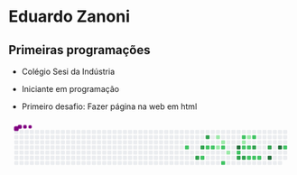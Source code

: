  <h1> Eduardo Zanoni </h1>
<h2> Primeiras programações </h2>

- Colégio Sesi da Indústria

- Iniciante em programação

- Primeiro desafio: Fazer página na web em html













<svg viewBox="-16 -32 880 192" width="880" height="192" xmlns="http://www.w3.org/2000/svg"><desc>Generated with https://github.com/Platane/snk</desc><style>@keyframes c0{44.38%{fill:var(--c2)}44.4%,to{fill:var(--ce)}}@keyframes c1{63.22%{fill:var(--c3)}63.24%,to{fill:var(--ce)}}@keyframes c2{64.56%{fill:var(--c3)}64.58%,to{fill:var(--ce)}}@keyframes c3{37.66%{fill:var(--c2)}37.68%,to{fill:var(--ce)}}@keyframes c4{65.91%{fill:var(--c3)}65.93%,to{fill:var(--ce)}}@keyframes c5{36.31%{fill:var(--c2)}36.33%,to{fill:var(--ce)}}@keyframes c6{35.86%{fill:var(--c2)}35.88%,to{fill:var(--ce)}}@keyframes c7{18.38%{fill:var(--c1)}18.4%,to{fill:var(--ce)}}@keyframes c8{20.17%{fill:var(--c1)}20.19%,to{fill:var(--ce)}}@keyframes c9{19.27%{fill:var(--c1)}19.29%,to{fill:var(--ce)}}@keyframes ca{34.97%{fill:var(--c2)}34.99%,to{fill:var(--ce)}}@keyframes cb{39.9%{fill:var(--c2)}39.92%,to{fill:var(--ce)}}@keyframes cc{21.51%{fill:var(--c1)}21.53%,to{fill:var(--ce)}}@keyframes cd{69.5%{fill:var(--c4)}69.52%,to{fill:var(--ce)}}@keyframes ce{33.17%{fill:var(--c2)}33.19%,to{fill:var(--ce)}}@keyframes cf{59.63%{fill:var(--c3)}59.65%,to{fill:var(--ce)}}@keyframes cg{27.79%{fill:var(--c2)}27.81%,to{fill:var(--ce)}}@keyframes ch{23.76%{fill:var(--c1)}23.78%,to{fill:var(--ce)}}@keyframes ci{26.9%{fill:var(--c2)}26.92%,to{fill:var(--ce)}}@keyframes cj{59.18%{fill:var(--c3)}59.2%,to{fill:var(--ce)}}@keyframes ck{24.65%{fill:var(--c1)}24.67%,to{fill:var(--ce)}}@keyframes cl{26.45%{fill:var(--c2)}26.47%,to{fill:var(--ce)}}@keyframes cm{30.03%{fill:var(--c2)}30.05%,to{fill:var(--ce)}}@keyframes cn{25.1%{fill:var(--c2)}25.12%,to{fill:var(--ce)}}@keyframes co{57.39%{fill:var(--c3)}57.41%,to{fill:var(--ce)}}@keyframes cp{30.48%{fill:var(--c2)}30.5%,to{fill:var(--ce)}}@keyframes cq{30.93%{fill:var(--c2)}30.95%,to{fill:var(--ce)}}@keyframes cr{56.04%{fill:var(--c3)}56.06%,to{fill:var(--ce)}}@keyframes cs{74.88%{fill:var(--c4)}74.9%,to{fill:var(--ce)}}@keyframes ct{73.08%{fill:var(--c4)}73.1%,to{fill:var(--ce)}}@keyframes cu{53.8%{fill:var(--c2)}53.82%,to{fill:var(--ce)}}@keyframes u0{18.38%{transform:scale(0,1)}18.4%,19.27%{transform:scale(.17,1)}19.29%,20.17%{transform:scale(.33,1)}20.19%,21.51%{transform:scale(.5,1)}21.53%,23.76%{transform:scale(.67,1)}23.78%,24.65%{transform:scale(.83,1)}24.67%,to{transform:scale(1,1)}}@keyframes u1{25.1%{transform:scale(0,1)}25.12%,26.45%{transform:scale(.07,1)}26.47%,26.9%{transform:scale(.13,1)}26.92%,27.79%{transform:scale(.2,1)}27.81%,30.03%{transform:scale(.27,1)}30.05%,30.48%{transform:scale(.33,1)}30.5%,30.93%{transform:scale(.4,1)}30.95%,33.17%{transform:scale(.47,1)}33.19%,34.97%{transform:scale(.53,1)}34.99%,35.86%{transform:scale(.6,1)}35.88%,36.31%{transform:scale(.67,1)}36.33%,37.66%{transform:scale(.73,1)}37.68%,39.9%{transform:scale(.8,1)}39.92%,44.38%{transform:scale(.87,1)}44.4%,53.8%{transform:scale(.93,1)}53.82%,to{transform:scale(1,1)}}@keyframes u2{56.04%{transform:scale(0,1)}56.06%,57.39%{transform:scale(.14,1)}57.41%,59.18%{transform:scale(.29,1)}59.2%,59.63%{transform:scale(.43,1)}59.65%,63.22%{transform:scale(.57,1)}63.24%,64.56%{transform:scale(.71,1)}64.58%,65.91%{transform:scale(.86,1)}65.93%,to{transform:scale(1,1)}}@keyframes u3{69.5%{transform:scale(0,1)}69.52%,73.08%{transform:scale(.33,1)}73.1%,74.88%{transform:scale(.67,1)}74.9%,to{transform:scale(1,1)}}@keyframes s0{0%,99.55%{transform:translate(0,-16px)}.45%{transform:translate(0,0)}17.94%{transform:translate(624px,0)}18.39%{transform:translate(624px,16px)}18.83%{transform:translate(640px,16px)}19.28%{transform:translate(640px,32px)}19.73%{transform:translate(624px,32px)}20.63%,41.26%{transform:translate(624px,64px)}21.97%,33.63%{transform:translate(672px,64px)}22.87%{transform:translate(672px,32px)}24.22%,26.01%{transform:translate(720px,32px)}24.66%,28.25%{transform:translate(720px,16px)}25.11%{transform:translate(736px,16px)}25.56%{transform:translate(736px,32px)}26.46%{transform:translate(720px,48px)}26.91%,58.3%{transform:translate(704px,48px)}27.8%{transform:translate(704px,16px)}30.04%{transform:translate(720px,80px)}30.94%{transform:translate(752px,80px)}31.39%{transform:translate(752px,64px)}34.08%{transform:translate(672px,48px)}36.32%,65.02%{transform:translate(592px,48px)}36.77%{transform:translate(592px,64px)}37.22%,64.13%{transform:translate(576px,64px)}37.67%{transform:translate(576px,80px)}39.46%{transform:translate(640px,80px)}39.91%{transform:translate(640px,96px)}40.36%{transform:translate(624px,96px)}43.05%,63.68%{transform:translate(560px,64px)}43.5%{transform:translate(560px,48px)}44.39%{transform:translate(528px,48px)}44.84%{transform:translate(528px,32px)}53.36%{transform:translate(832px,32px)}54.26%{transform:translate(832px,64px)}55.16%{transform:translate(800px,64px)}55.61%{transform:translate(800px,48px)}59.19%{transform:translate(704px,80px)}63.23%{transform:translate(560px,80px)}64.57%{transform:translate(576px,48px)}65.92%{transform:translate(592px,16px)}68.61%{transform:translate(688px,16px)}69.51%{transform:translate(688px,48px)}73.09%{transform:translate(816px,48px)}73.54%{transform:translate(816px,64px)}74.44%{transform:translate(784px,64px)}74.89%{transform:translate(784px,80px)}91.48%{transform:translate(192px,80px)}92.38%{transform:translate(192px,48px)}92.83%{transform:translate(176px,48px)}93.72%{transform:translate(176px,16px)}95.07%{transform:translate(128px,16px)}95.52%{transform:translate(128px,0)}96.41%{transform:translate(96px,0)}96.86%{transform:translate(96px,-16px)}}@keyframes s1{0%,99.55%{transform:translate(16px,-16px)}.45%{transform:translate(0,-16px)}.9%{transform:translate(0,0)}18.39%{transform:translate(624px,0)}18.83%{transform:translate(624px,16px)}19.28%{transform:translate(640px,16px)}19.73%{transform:translate(640px,32px)}20.18%{transform:translate(624px,32px)}21.08%,41.7%{transform:translate(624px,64px)}22.42%,34.08%{transform:translate(672px,64px)}23.32%{transform:translate(672px,32px)}24.66%,26.46%{transform:translate(720px,32px)}25.11%,28.7%{transform:translate(720px,16px)}25.56%{transform:translate(736px,16px)}26.01%{transform:translate(736px,32px)}26.91%{transform:translate(720px,48px)}27.35%,58.74%{transform:translate(704px,48px)}28.25%{transform:translate(704px,16px)}30.49%{transform:translate(720px,80px)}31.39%{transform:translate(752px,80px)}31.84%{transform:translate(752px,64px)}34.53%{transform:translate(672px,48px)}36.77%,65.47%{transform:translate(592px,48px)}37.22%{transform:translate(592px,64px)}37.67%,64.57%{transform:translate(576px,64px)}38.12%{transform:translate(576px,80px)}39.91%{transform:translate(640px,80px)}40.36%{transform:translate(640px,96px)}40.81%{transform:translate(624px,96px)}43.5%,64.13%{transform:translate(560px,64px)}43.95%{transform:translate(560px,48px)}44.84%{transform:translate(528px,48px)}45.29%{transform:translate(528px,32px)}53.81%{transform:translate(832px,32px)}54.71%{transform:translate(832px,64px)}55.61%{transform:translate(800px,64px)}56.05%{transform:translate(800px,48px)}59.64%{transform:translate(704px,80px)}63.68%{transform:translate(560px,80px)}65.02%{transform:translate(576px,48px)}66.37%{transform:translate(592px,16px)}69.06%{transform:translate(688px,16px)}69.96%{transform:translate(688px,48px)}73.54%{transform:translate(816px,48px)}73.99%{transform:translate(816px,64px)}74.89%{transform:translate(784px,64px)}75.34%{transform:translate(784px,80px)}91.93%{transform:translate(192px,80px)}92.83%{transform:translate(192px,48px)}93.27%{transform:translate(176px,48px)}94.17%{transform:translate(176px,16px)}95.52%{transform:translate(128px,16px)}95.96%{transform:translate(128px,0)}96.86%{transform:translate(96px,0)}97.31%{transform:translate(96px,-16px)}}@keyframes s2{0%,99.55%{transform:translate(32px,-16px)}.9%{transform:translate(0,-16px)}1.35%{transform:translate(0,0)}18.83%{transform:translate(624px,0)}19.28%{transform:translate(624px,16px)}19.73%{transform:translate(640px,16px)}20.18%{transform:translate(640px,32px)}20.63%{transform:translate(624px,32px)}21.52%,42.15%{transform:translate(624px,64px)}22.87%,34.53%{transform:translate(672px,64px)}23.77%{transform:translate(672px,32px)}25.11%,26.91%{transform:translate(720px,32px)}25.56%,29.15%{transform:translate(720px,16px)}26.01%{transform:translate(736px,16px)}26.46%{transform:translate(736px,32px)}27.35%{transform:translate(720px,48px)}27.8%,59.19%{transform:translate(704px,48px)}28.7%{transform:translate(704px,16px)}30.94%{transform:translate(720px,80px)}31.84%{transform:translate(752px,80px)}32.29%{transform:translate(752px,64px)}34.98%{transform:translate(672px,48px)}37.22%,65.92%{transform:translate(592px,48px)}37.67%{transform:translate(592px,64px)}38.12%,65.02%{transform:translate(576px,64px)}38.57%{transform:translate(576px,80px)}40.36%{transform:translate(640px,80px)}40.81%{transform:translate(640px,96px)}41.26%{transform:translate(624px,96px)}43.95%,64.57%{transform:translate(560px,64px)}44.39%{transform:translate(560px,48px)}45.29%{transform:translate(528px,48px)}45.74%{transform:translate(528px,32px)}54.26%{transform:translate(832px,32px)}55.16%{transform:translate(832px,64px)}56.05%{transform:translate(800px,64px)}56.5%{transform:translate(800px,48px)}60.09%{transform:translate(704px,80px)}64.13%{transform:translate(560px,80px)}65.47%{transform:translate(576px,48px)}66.82%{transform:translate(592px,16px)}69.51%{transform:translate(688px,16px)}70.4%{transform:translate(688px,48px)}73.99%{transform:translate(816px,48px)}74.44%{transform:translate(816px,64px)}75.34%{transform:translate(784px,64px)}75.78%{transform:translate(784px,80px)}92.38%{transform:translate(192px,80px)}93.27%{transform:translate(192px,48px)}93.72%{transform:translate(176px,48px)}94.62%{transform:translate(176px,16px)}95.96%{transform:translate(128px,16px)}96.41%{transform:translate(128px,0)}97.31%{transform:translate(96px,0)}97.76%{transform:translate(96px,-16px)}}@keyframes s3{0%,99.55%{transform:translate(48px,-16px)}1.35%{transform:translate(0,-16px)}1.79%{transform:translate(0,0)}19.28%{transform:translate(624px,0)}19.73%{transform:translate(624px,16px)}20.18%{transform:translate(640px,16px)}20.63%{transform:translate(640px,32px)}21.08%{transform:translate(624px,32px)}21.97%,42.6%{transform:translate(624px,64px)}23.32%,34.98%{transform:translate(672px,64px)}24.22%{transform:translate(672px,32px)}25.56%,27.35%{transform:translate(720px,32px)}26.01%,29.6%{transform:translate(720px,16px)}26.46%{transform:translate(736px,16px)}26.91%{transform:translate(736px,32px)}27.8%{transform:translate(720px,48px)}28.25%,59.64%{transform:translate(704px,48px)}29.15%{transform:translate(704px,16px)}31.39%{transform:translate(720px,80px)}32.29%{transform:translate(752px,80px)}32.74%{transform:translate(752px,64px)}35.43%{transform:translate(672px,48px)}37.67%,66.37%{transform:translate(592px,48px)}38.12%{transform:translate(592px,64px)}38.57%,65.47%{transform:translate(576px,64px)}39.01%{transform:translate(576px,80px)}40.81%{transform:translate(640px,80px)}41.26%{transform:translate(640px,96px)}41.7%{transform:translate(624px,96px)}44.39%,65.02%{transform:translate(560px,64px)}44.84%{transform:translate(560px,48px)}45.74%{transform:translate(528px,48px)}46.19%{transform:translate(528px,32px)}54.71%{transform:translate(832px,32px)}55.61%{transform:translate(832px,64px)}56.5%{transform:translate(800px,64px)}56.95%{transform:translate(800px,48px)}60.54%{transform:translate(704px,80px)}64.57%{transform:translate(560px,80px)}65.92%{transform:translate(576px,48px)}67.26%{transform:translate(592px,16px)}69.96%{transform:translate(688px,16px)}70.85%{transform:translate(688px,48px)}74.44%{transform:translate(816px,48px)}74.89%{transform:translate(816px,64px)}75.78%{transform:translate(784px,64px)}76.23%{transform:translate(784px,80px)}92.83%{transform:translate(192px,80px)}93.72%{transform:translate(192px,48px)}94.17%{transform:translate(176px,48px)}95.07%{transform:translate(176px,16px)}96.41%{transform:translate(128px,16px)}96.86%{transform:translate(128px,0)}97.76%{transform:translate(96px,0)}98.21%{transform:translate(96px,-16px)}}:root{--cb:#1b1f230a;--cs:purple;--ce:#ebedf0;--c0:#ebedf0;--c1:#9be9a8;--c2:#40c463;--c3:#30a14e;--c4:#216e39}@media (prefers-color-scheme:dark){:root{--cb:#1b1f230a;--cs:purple;--ce:#161b22;--c1:#01311f;--c2:#034525;--c3:#0f6d31;--c4:#00c647}}.c{shape-rendering:geometricPrecision;fill:var(--ce);stroke-width:1px;stroke:var(--cb);animation:none 22300ms linear infinite}.c.c0{fill:var(--c2);animation-name:c0}.c.c1,.c.c2{fill:var(--c3);animation-name:c1}.c.c2{animation-name:c2}.c.c3{fill:var(--c2);animation-name:c3}.c.c4{fill:var(--c3);animation-name:c4}.c.c5,.c.c6{fill:var(--c2);animation-name:c5}.c.c6{animation-name:c6}.c.c7,.c.c8,.c.c9{fill:var(--c1);animation-name:c7}.c.c8,.c.c9{animation-name:c8}.c.c9{animation-name:c9}.c.ca,.c.cb{fill:var(--c2);animation-name:ca}.c.cb{animation-name:cb}.c.cc{fill:var(--c1);animation-name:cc}.c.cd{fill:var(--c4);animation-name:cd}.c.ce{fill:var(--c2);animation-name:ce}.c.cf{fill:var(--c3);animation-name:cf}.c.cg{fill:var(--c2);animation-name:cg}.c.ch{fill:var(--c1);animation-name:ch}.c.ci{fill:var(--c2);animation-name:ci}.c.cj{fill:var(--c3);animation-name:cj}.c.ck{fill:var(--c1);animation-name:ck}.c.cl,.c.cm,.c.cn{fill:var(--c2);animation-name:cl}.c.cm,.c.cn{animation-name:cm}.c.cn{animation-name:cn}.c.co{fill:var(--c3);animation-name:co}.c.cp,.c.cq{fill:var(--c2);animation-name:cp}.c.cq{animation-name:cq}.c.cr{fill:var(--c3);animation-name:cr}.c.cs,.c.ct{fill:var(--c4);animation-name:cs}.c.ct{animation-name:ct}.c.cu{fill:var(--c2);animation-name:cu}.s,.u{animation:none linear 22300ms infinite}.u,.u.u0{transform-origin:0 0}.u{transform:scale(0,1)}.u.u0{fill:var(--c1);animation-name:u0}.u.u1{fill:var(--c2);animation-name:u1;transform-origin:164.1px 0}.u.u2{fill:var(--c3);animation-name:u2;transform-origin:574.5px 0}.u.u3{fill:var(--c4);animation-name:u3;transform-origin:765.9px 0}.s{shape-rendering:geometricPrecision;fill:var(--cs)}.s.s0{transform:translate(0,-16px);animation-name:s0}.s.s1{transform:translate(16px,-16px);animation-name:s1}.s.s2{transform:translate(32px,-16px);animation-name:s2}.s.s3{transform:translate(48px,-16px);animation-name:s3}</style><rect class="c" x="2" y="2" rx="2" ry="2" width="12" height="12"/><rect class="c" x="2" y="18" rx="2" ry="2" width="12" height="12"/><rect class="c" x="2" y="34" rx="2" ry="2" width="12" height="12"/><rect class="c" x="2" y="50" rx="2" ry="2" width="12" height="12"/><rect class="c" x="2" y="66" rx="2" ry="2" width="12" height="12"/><rect class="c" x="2" y="82" rx="2" ry="2" width="12" height="12"/><rect class="c" x="2" y="98" rx="2" ry="2" width="12" height="12"/><rect class="c" x="18" y="2" rx="2" ry="2" width="12" height="12"/><rect class="c" x="18" y="18" rx="2" ry="2" width="12" height="12"/><rect class="c" x="18" y="34" rx="2" ry="2" width="12" height="12"/><rect class="c" x="18" y="50" rx="2" ry="2" width="12" height="12"/><rect class="c" x="18" y="66" rx="2" ry="2" width="12" height="12"/><rect class="c" x="18" y="82" rx="2" ry="2" width="12" height="12"/><rect class="c" x="18" y="98" rx="2" ry="2" width="12" height="12"/><rect class="c" x="34" y="2" rx="2" ry="2" width="12" height="12"/><rect class="c" x="34" y="18" rx="2" ry="2" width="12" height="12"/><rect class="c" x="34" y="34" rx="2" ry="2" width="12" height="12"/><rect class="c" x="34" y="50" rx="2" ry="2" width="12" height="12"/><rect class="c" x="34" y="66" rx="2" ry="2" width="12" height="12"/><rect class="c" x="34" y="82" rx="2" ry="2" width="12" height="12"/><rect class="c" x="34" y="98" rx="2" ry="2" width="12" height="12"/><rect class="c" x="50" y="2" rx="2" ry="2" width="12" height="12"/><rect class="c" x="50" y="18" rx="2" ry="2" width="12" height="12"/><rect class="c" x="50" y="34" rx="2" ry="2" width="12" height="12"/><rect class="c" x="50" y="50" rx="2" ry="2" width="12" height="12"/><rect class="c" x="50" y="66" rx="2" ry="2" width="12" height="12"/><rect class="c" x="50" y="82" rx="2" ry="2" width="12" height="12"/><rect class="c" x="50" y="98" rx="2" ry="2" width="12" height="12"/><rect class="c" x="66" y="2" rx="2" ry="2" width="12" height="12"/><rect class="c" x="66" y="18" rx="2" ry="2" width="12" height="12"/><rect class="c" x="66" y="34" rx="2" ry="2" width="12" height="12"/><rect class="c" x="66" y="50" rx="2" ry="2" width="12" height="12"/><rect class="c" x="66" y="66" rx="2" ry="2" width="12" height="12"/><rect class="c" x="66" y="82" rx="2" ry="2" width="12" height="12"/><rect class="c" x="66" y="98" rx="2" ry="2" width="12" height="12"/><rect class="c" x="82" y="2" rx="2" ry="2" width="12" height="12"/><rect class="c" x="82" y="18" rx="2" ry="2" width="12" height="12"/><rect class="c" x="82" y="34" rx="2" ry="2" width="12" height="12"/><rect class="c" x="82" y="50" rx="2" ry="2" width="12" height="12"/><rect class="c" x="82" y="66" rx="2" ry="2" width="12" height="12"/><rect class="c" x="82" y="82" rx="2" ry="2" width="12" height="12"/><rect class="c" x="82" y="98" rx="2" ry="2" width="12" height="12"/><rect class="c" x="98" y="2" rx="2" ry="2" width="12" height="12"/><rect class="c" x="98" y="18" rx="2" ry="2" width="12" height="12"/><rect class="c" x="98" y="34" rx="2" ry="2" width="12" height="12"/><rect class="c" x="98" y="50" rx="2" ry="2" width="12" height="12"/><rect class="c" x="98" y="66" rx="2" ry="2" width="12" height="12"/><rect class="c" x="98" y="82" rx="2" ry="2" width="12" height="12"/><rect class="c" x="98" y="98" rx="2" ry="2" width="12" height="12"/><rect class="c" x="114" y="2" rx="2" ry="2" width="12" height="12"/><rect class="c" x="114" y="18" rx="2" ry="2" width="12" height="12"/><rect class="c" x="114" y="34" rx="2" ry="2" width="12" height="12"/><rect class="c" x="114" y="50" rx="2" ry="2" width="12" height="12"/><rect class="c" x="114" y="66" rx="2" ry="2" width="12" height="12"/><rect class="c" x="114" y="82" rx="2" ry="2" width="12" height="12"/><rect class="c" x="114" y="98" rx="2" ry="2" width="12" height="12"/><rect class="c" x="130" y="2" rx="2" ry="2" width="12" height="12"/><rect class="c" x="130" y="18" rx="2" ry="2" width="12" height="12"/><rect class="c" x="130" y="34" rx="2" ry="2" width="12" height="12"/><rect class="c" x="130" y="50" rx="2" ry="2" width="12" height="12"/><rect class="c" x="130" y="66" rx="2" ry="2" width="12" height="12"/><rect class="c" x="130" y="82" rx="2" ry="2" width="12" height="12"/><rect class="c" x="130" y="98" rx="2" ry="2" width="12" height="12"/><rect class="c" x="146" y="2" rx="2" ry="2" width="12" height="12"/><rect class="c" x="146" y="18" rx="2" ry="2" width="12" height="12"/><rect class="c" x="146" y="34" rx="2" ry="2" width="12" height="12"/><rect class="c" x="146" y="50" rx="2" ry="2" width="12" height="12"/><rect class="c" x="146" y="66" rx="2" ry="2" width="12" height="12"/><rect class="c" x="146" y="82" rx="2" ry="2" width="12" height="12"/><rect class="c" x="146" y="98" rx="2" ry="2" width="12" height="12"/><rect class="c" x="162" y="2" rx="2" ry="2" width="12" height="12"/><rect class="c" x="162" y="18" rx="2" ry="2" width="12" height="12"/><rect class="c" x="162" y="34" rx="2" ry="2" width="12" height="12"/><rect class="c" x="162" y="50" rx="2" ry="2" width="12" height="12"/><rect class="c" x="162" y="66" rx="2" ry="2" width="12" height="12"/><rect class="c" x="162" y="82" rx="2" ry="2" width="12" height="12"/><rect class="c" x="162" y="98" rx="2" ry="2" width="12" height="12"/><rect class="c" x="178" y="2" rx="2" ry="2" width="12" height="12"/><rect class="c" x="178" y="18" rx="2" ry="2" width="12" height="12"/><rect class="c" x="178" y="34" rx="2" ry="2" width="12" height="12"/><rect class="c" x="178" y="50" rx="2" ry="2" width="12" height="12"/><rect class="c" x="178" y="66" rx="2" ry="2" width="12" height="12"/><rect class="c" x="178" y="82" rx="2" ry="2" width="12" height="12"/><rect class="c" x="178" y="98" rx="2" ry="2" width="12" height="12"/><rect class="c" x="194" y="2" rx="2" ry="2" width="12" height="12"/><rect class="c" x="194" y="18" rx="2" ry="2" width="12" height="12"/><rect class="c" x="194" y="34" rx="2" ry="2" width="12" height="12"/><rect class="c" x="194" y="50" rx="2" ry="2" width="12" height="12"/><rect class="c" x="194" y="66" rx="2" ry="2" width="12" height="12"/><rect class="c" x="194" y="82" rx="2" ry="2" width="12" height="12"/><rect class="c" x="194" y="98" rx="2" ry="2" width="12" height="12"/><rect class="c" x="210" y="2" rx="2" ry="2" width="12" height="12"/><rect class="c" x="210" y="18" rx="2" ry="2" width="12" height="12"/><rect class="c" x="210" y="34" rx="2" ry="2" width="12" height="12"/><rect class="c" x="210" y="50" rx="2" ry="2" width="12" height="12"/><rect class="c" x="210" y="66" rx="2" ry="2" width="12" height="12"/><rect class="c" x="210" y="82" rx="2" ry="2" width="12" height="12"/><rect class="c" x="210" y="98" rx="2" ry="2" width="12" height="12"/><rect class="c" x="226" y="2" rx="2" ry="2" width="12" height="12"/><rect class="c" x="226" y="18" rx="2" ry="2" width="12" height="12"/><rect class="c" x="226" y="34" rx="2" ry="2" width="12" height="12"/><rect class="c" x="226" y="50" rx="2" ry="2" width="12" height="12"/><rect class="c" x="226" y="66" rx="2" ry="2" width="12" height="12"/><rect class="c" x="226" y="82" rx="2" ry="2" width="12" height="12"/><rect class="c" x="226" y="98" rx="2" ry="2" width="12" height="12"/><rect class="c" x="242" y="2" rx="2" ry="2" width="12" height="12"/><rect class="c" x="242" y="18" rx="2" ry="2" width="12" height="12"/><rect class="c" x="242" y="34" rx="2" ry="2" width="12" height="12"/><rect class="c" x="242" y="50" rx="2" ry="2" width="12" height="12"/><rect class="c" x="242" y="66" rx="2" ry="2" width="12" height="12"/><rect class="c" x="242" y="82" rx="2" ry="2" width="12" height="12"/><rect class="c" x="242" y="98" rx="2" ry="2" width="12" height="12"/><rect class="c" x="258" y="2" rx="2" ry="2" width="12" height="12"/><rect class="c" x="258" y="18" rx="2" ry="2" width="12" height="12"/><rect class="c" x="258" y="34" rx="2" ry="2" width="12" height="12"/><rect class="c" x="258" y="50" rx="2" ry="2" width="12" height="12"/><rect class="c" x="258" y="66" rx="2" ry="2" width="12" height="12"/><rect class="c" x="258" y="82" rx="2" ry="2" width="12" height="12"/><rect class="c" x="258" y="98" rx="2" ry="2" width="12" height="12"/><rect class="c" x="274" y="2" rx="2" ry="2" width="12" height="12"/><rect class="c" x="274" y="18" rx="2" ry="2" width="12" height="12"/><rect class="c" x="274" y="34" rx="2" ry="2" width="12" height="12"/><rect class="c" x="274" y="50" rx="2" ry="2" width="12" height="12"/><rect class="c" x="274" y="66" rx="2" ry="2" width="12" height="12"/><rect class="c" x="274" y="82" rx="2" ry="2" width="12" height="12"/><rect class="c" x="274" y="98" rx="2" ry="2" width="12" height="12"/><rect class="c" x="290" y="2" rx="2" ry="2" width="12" height="12"/><rect class="c" x="290" y="18" rx="2" ry="2" width="12" height="12"/><rect class="c" x="290" y="34" rx="2" ry="2" width="12" height="12"/><rect class="c" x="290" y="50" rx="2" ry="2" width="12" height="12"/><rect class="c" x="290" y="66" rx="2" ry="2" width="12" height="12"/><rect class="c" x="290" y="82" rx="2" ry="2" width="12" height="12"/><rect class="c" x="290" y="98" rx="2" ry="2" width="12" height="12"/><rect class="c" x="306" y="2" rx="2" ry="2" width="12" height="12"/><rect class="c" x="306" y="18" rx="2" ry="2" width="12" height="12"/><rect class="c" x="306" y="34" rx="2" ry="2" width="12" height="12"/><rect class="c" x="306" y="50" rx="2" ry="2" width="12" height="12"/><rect class="c" x="306" y="66" rx="2" ry="2" width="12" height="12"/><rect class="c" x="306" y="82" rx="2" ry="2" width="12" height="12"/><rect class="c" x="306" y="98" rx="2" ry="2" width="12" height="12"/><rect class="c" x="322" y="2" rx="2" ry="2" width="12" height="12"/><rect class="c" x="322" y="18" rx="2" ry="2" width="12" height="12"/><rect class="c" x="322" y="34" rx="2" ry="2" width="12" height="12"/><rect class="c" x="322" y="50" rx="2" ry="2" width="12" height="12"/><rect class="c" x="322" y="66" rx="2" ry="2" width="12" height="12"/><rect class="c" x="322" y="82" rx="2" ry="2" width="12" height="12"/><rect class="c" x="322" y="98" rx="2" ry="2" width="12" height="12"/><rect class="c" x="338" y="2" rx="2" ry="2" width="12" height="12"/><rect class="c" x="338" y="18" rx="2" ry="2" width="12" height="12"/><rect class="c" x="338" y="34" rx="2" ry="2" width="12" height="12"/><rect class="c" x="338" y="50" rx="2" ry="2" width="12" height="12"/><rect class="c" x="338" y="66" rx="2" ry="2" width="12" height="12"/><rect class="c" x="338" y="82" rx="2" ry="2" width="12" height="12"/><rect class="c" x="338" y="98" rx="2" ry="2" width="12" height="12"/><rect class="c" x="354" y="2" rx="2" ry="2" width="12" height="12"/><rect class="c" x="354" y="18" rx="2" ry="2" width="12" height="12"/><rect class="c" x="354" y="34" rx="2" ry="2" width="12" height="12"/><rect class="c" x="354" y="50" rx="2" ry="2" width="12" height="12"/><rect class="c" x="354" y="66" rx="2" ry="2" width="12" height="12"/><rect class="c" x="354" y="82" rx="2" ry="2" width="12" height="12"/><rect class="c" x="354" y="98" rx="2" ry="2" width="12" height="12"/><rect class="c" x="370" y="2" rx="2" ry="2" width="12" height="12"/><rect class="c" x="370" y="18" rx="2" ry="2" width="12" height="12"/><rect class="c" x="370" y="34" rx="2" ry="2" width="12" height="12"/><rect class="c" x="370" y="50" rx="2" ry="2" width="12" height="12"/><rect class="c" x="370" y="66" rx="2" ry="2" width="12" height="12"/><rect class="c" x="370" y="82" rx="2" ry="2" width="12" height="12"/><rect class="c" x="370" y="98" rx="2" ry="2" width="12" height="12"/><rect class="c" x="386" y="2" rx="2" ry="2" width="12" height="12"/><rect class="c" x="386" y="18" rx="2" ry="2" width="12" height="12"/><rect class="c" x="386" y="34" rx="2" ry="2" width="12" height="12"/><rect class="c" x="386" y="50" rx="2" ry="2" width="12" height="12"/><rect class="c" x="386" y="66" rx="2" ry="2" width="12" height="12"/><rect class="c" x="386" y="82" rx="2" ry="2" width="12" height="12"/><rect class="c" x="386" y="98" rx="2" ry="2" width="12" height="12"/><rect class="c" x="402" y="2" rx="2" ry="2" width="12" height="12"/><rect class="c" x="402" y="18" rx="2" ry="2" width="12" height="12"/><rect class="c" x="402" y="34" rx="2" ry="2" width="12" height="12"/><rect class="c" x="402" y="50" rx="2" ry="2" width="12" height="12"/><rect class="c" x="402" y="66" rx="2" ry="2" width="12" height="12"/><rect class="c" x="402" y="82" rx="2" ry="2" width="12" height="12"/><rect class="c" x="402" y="98" rx="2" ry="2" width="12" height="12"/><rect class="c" x="418" y="2" rx="2" ry="2" width="12" height="12"/><rect class="c" x="418" y="18" rx="2" ry="2" width="12" height="12"/><rect class="c" x="418" y="34" rx="2" ry="2" width="12" height="12"/><rect class="c" x="418" y="50" rx="2" ry="2" width="12" height="12"/><rect class="c" x="418" y="66" rx="2" ry="2" width="12" height="12"/><rect class="c" x="418" y="82" rx="2" ry="2" width="12" height="12"/><rect class="c" x="418" y="98" rx="2" ry="2" width="12" height="12"/><rect class="c" x="434" y="2" rx="2" ry="2" width="12" height="12"/><rect class="c" x="434" y="18" rx="2" ry="2" width="12" height="12"/><rect class="c" x="434" y="34" rx="2" ry="2" width="12" height="12"/><rect class="c" x="434" y="50" rx="2" ry="2" width="12" height="12"/><rect class="c" x="434" y="66" rx="2" ry="2" width="12" height="12"/><rect class="c" x="434" y="82" rx="2" ry="2" width="12" height="12"/><rect class="c" x="434" y="98" rx="2" ry="2" width="12" height="12"/><rect class="c" x="450" y="2" rx="2" ry="2" width="12" height="12"/><rect class="c" x="450" y="18" rx="2" ry="2" width="12" height="12"/><rect class="c" x="450" y="34" rx="2" ry="2" width="12" height="12"/><rect class="c" x="450" y="50" rx="2" ry="2" width="12" height="12"/><rect class="c" x="450" y="66" rx="2" ry="2" width="12" height="12"/><rect class="c" x="450" y="82" rx="2" ry="2" width="12" height="12"/><rect class="c" x="450" y="98" rx="2" ry="2" width="12" height="12"/><rect class="c" x="466" y="2" rx="2" ry="2" width="12" height="12"/><rect class="c" x="466" y="18" rx="2" ry="2" width="12" height="12"/><rect class="c" x="466" y="34" rx="2" ry="2" width="12" height="12"/><rect class="c" x="466" y="50" rx="2" ry="2" width="12" height="12"/><rect class="c" x="466" y="66" rx="2" ry="2" width="12" height="12"/><rect class="c" x="466" y="82" rx="2" ry="2" width="12" height="12"/><rect class="c" x="466" y="98" rx="2" ry="2" width="12" height="12"/><rect class="c" x="482" y="2" rx="2" ry="2" width="12" height="12"/><rect class="c" x="482" y="18" rx="2" ry="2" width="12" height="12"/><rect class="c" x="482" y="34" rx="2" ry="2" width="12" height="12"/><rect class="c" x="482" y="50" rx="2" ry="2" width="12" height="12"/><rect class="c" x="482" y="66" rx="2" ry="2" width="12" height="12"/><rect class="c" x="482" y="82" rx="2" ry="2" width="12" height="12"/><rect class="c" x="482" y="98" rx="2" ry="2" width="12" height="12"/><rect class="c" x="498" y="2" rx="2" ry="2" width="12" height="12"/><rect class="c" x="498" y="18" rx="2" ry="2" width="12" height="12"/><rect class="c" x="498" y="34" rx="2" ry="2" width="12" height="12"/><rect class="c" x="498" y="50" rx="2" ry="2" width="12" height="12"/><rect class="c" x="498" y="66" rx="2" ry="2" width="12" height="12"/><rect class="c" x="498" y="82" rx="2" ry="2" width="12" height="12"/><rect class="c" x="498" y="98" rx="2" ry="2" width="12" height="12"/><rect class="c" x="514" y="2" rx="2" ry="2" width="12" height="12"/><rect class="c" x="514" y="18" rx="2" ry="2" width="12" height="12"/><rect class="c" x="514" y="34" rx="2" ry="2" width="12" height="12"/><rect class="c" x="514" y="50" rx="2" ry="2" width="12" height="12"/><rect class="c" x="514" y="66" rx="2" ry="2" width="12" height="12"/><rect class="c" x="514" y="82" rx="2" ry="2" width="12" height="12"/><rect class="c" x="514" y="98" rx="2" ry="2" width="12" height="12"/><rect class="c" x="530" y="2" rx="2" ry="2" width="12" height="12"/><rect class="c" x="530" y="18" rx="2" ry="2" width="12" height="12"/><rect class="c" x="530" y="34" rx="2" ry="2" width="12" height="12"/><rect class="c c0" x="530" y="50" rx="2" ry="2" width="12" height="12"/><rect class="c" x="530" y="66" rx="2" ry="2" width="12" height="12"/><rect class="c" x="530" y="82" rx="2" ry="2" width="12" height="12"/><rect class="c" x="530" y="98" rx="2" ry="2" width="12" height="12"/><rect class="c" x="546" y="2" rx="2" ry="2" width="12" height="12"/><rect class="c" x="546" y="18" rx="2" ry="2" width="12" height="12"/><rect class="c" x="546" y="34" rx="2" ry="2" width="12" height="12"/><rect class="c" x="546" y="50" rx="2" ry="2" width="12" height="12"/><rect class="c" x="546" y="66" rx="2" ry="2" width="12" height="12"/><rect class="c" x="546" y="82" rx="2" ry="2" width="12" height="12"/><rect class="c" x="546" y="98" rx="2" ry="2" width="12" height="12"/><rect class="c" x="562" y="2" rx="2" ry="2" width="12" height="12"/><rect class="c" x="562" y="18" rx="2" ry="2" width="12" height="12"/><rect class="c" x="562" y="34" rx="2" ry="2" width="12" height="12"/><rect class="c" x="562" y="50" rx="2" ry="2" width="12" height="12"/><rect class="c" x="562" y="66" rx="2" ry="2" width="12" height="12"/><rect class="c c1" x="562" y="82" rx="2" ry="2" width="12" height="12"/><rect class="c" x="562" y="98" rx="2" ry="2" width="12" height="12"/><rect class="c" x="578" y="2" rx="2" ry="2" width="12" height="12"/><rect class="c" x="578" y="18" rx="2" ry="2" width="12" height="12"/><rect class="c" x="578" y="34" rx="2" ry="2" width="12" height="12"/><rect class="c c2" x="578" y="50" rx="2" ry="2" width="12" height="12"/><rect class="c" x="578" y="66" rx="2" ry="2" width="12" height="12"/><rect class="c c3" x="578" y="82" rx="2" ry="2" width="12" height="12"/><rect class="c" x="578" y="98" rx="2" ry="2" width="12" height="12"/><rect class="c" x="594" y="2" rx="2" ry="2" width="12" height="12"/><rect class="c c4" x="594" y="18" rx="2" ry="2" width="12" height="12"/><rect class="c" x="594" y="34" rx="2" ry="2" width="12" height="12"/><rect class="c c5" x="594" y="50" rx="2" ry="2" width="12" height="12"/><rect class="c" x="594" y="66" rx="2" ry="2" width="12" height="12"/><rect class="c" x="594" y="82" rx="2" ry="2" width="12" height="12"/><rect class="c" x="594" y="98" rx="2" ry="2" width="12" height="12"/><rect class="c" x="610" y="2" rx="2" ry="2" width="12" height="12"/><rect class="c" x="610" y="18" rx="2" ry="2" width="12" height="12"/><rect class="c" x="610" y="34" rx="2" ry="2" width="12" height="12"/><rect class="c c6" x="610" y="50" rx="2" ry="2" width="12" height="12"/><rect class="c" x="610" y="66" rx="2" ry="2" width="12" height="12"/><rect class="c" x="610" y="82" rx="2" ry="2" width="12" height="12"/><rect class="c" x="610" y="98" rx="2" ry="2" width="12" height="12"/><rect class="c" x="626" y="2" rx="2" ry="2" width="12" height="12"/><rect class="c c7" x="626" y="18" rx="2" ry="2" width="12" height="12"/><rect class="c" x="626" y="34" rx="2" ry="2" width="12" height="12"/><rect class="c c8" x="626" y="50" rx="2" ry="2" width="12" height="12"/><rect class="c" x="626" y="66" rx="2" ry="2" width="12" height="12"/><rect class="c" x="626" y="82" rx="2" ry="2" width="12" height="12"/><rect class="c" x="626" y="98" rx="2" ry="2" width="12" height="12"/><rect class="c" x="642" y="2" rx="2" ry="2" width="12" height="12"/><rect class="c" x="642" y="18" rx="2" ry="2" width="12" height="12"/><rect class="c c9" x="642" y="34" rx="2" ry="2" width="12" height="12"/><rect class="c ca" x="642" y="50" rx="2" ry="2" width="12" height="12"/><rect class="c" x="642" y="66" rx="2" ry="2" width="12" height="12"/><rect class="c" x="642" y="82" rx="2" ry="2" width="12" height="12"/><rect class="c cb" x="642" y="98" rx="2" ry="2" width="12" height="12"/><rect class="c" x="658" y="2" rx="2" ry="2" width="12" height="12"/><rect class="c" x="658" y="18" rx="2" ry="2" width="12" height="12"/><rect class="c" x="658" y="34" rx="2" ry="2" width="12" height="12"/><rect class="c" x="658" y="50" rx="2" ry="2" width="12" height="12"/><rect class="c cc" x="658" y="66" rx="2" ry="2" width="12" height="12"/><rect class="c" x="658" y="82" rx="2" ry="2" width="12" height="12"/><rect class="c" x="658" y="98" rx="2" ry="2" width="12" height="12"/><rect class="c" x="674" y="2" rx="2" ry="2" width="12" height="12"/><rect class="c" x="674" y="18" rx="2" ry="2" width="12" height="12"/><rect class="c" x="674" y="34" rx="2" ry="2" width="12" height="12"/><rect class="c" x="674" y="50" rx="2" ry="2" width="12" height="12"/><rect class="c" x="674" y="66" rx="2" ry="2" width="12" height="12"/><rect class="c" x="674" y="82" rx="2" ry="2" width="12" height="12"/><rect class="c" x="674" y="98" rx="2" ry="2" width="12" height="12"/><rect class="c" x="690" y="2" rx="2" ry="2" width="12" height="12"/><rect class="c" x="690" y="18" rx="2" ry="2" width="12" height="12"/><rect class="c" x="690" y="34" rx="2" ry="2" width="12" height="12"/><rect class="c cd" x="690" y="50" rx="2" ry="2" width="12" height="12"/><rect class="c ce" x="690" y="66" rx="2" ry="2" width="12" height="12"/><rect class="c cf" x="690" y="82" rx="2" ry="2" width="12" height="12"/><rect class="c" x="690" y="98" rx="2" ry="2" width="12" height="12"/><rect class="c" x="706" y="2" rx="2" ry="2" width="12" height="12"/><rect class="c cg" x="706" y="18" rx="2" ry="2" width="12" height="12"/><rect class="c ch" x="706" y="34" rx="2" ry="2" width="12" height="12"/><rect class="c ci" x="706" y="50" rx="2" ry="2" width="12" height="12"/><rect class="c" x="706" y="66" rx="2" ry="2" width="12" height="12"/><rect class="c cj" x="706" y="82" rx="2" ry="2" width="12" height="12"/><rect class="c" x="706" y="98" rx="2" ry="2" width="12" height="12"/><rect class="c" x="722" y="2" rx="2" ry="2" width="12" height="12"/><rect class="c ck" x="722" y="18" rx="2" ry="2" width="12" height="12"/><rect class="c" x="722" y="34" rx="2" ry="2" width="12" height="12"/><rect class="c cl" x="722" y="50" rx="2" ry="2" width="12" height="12"/><rect class="c" x="722" y="66" rx="2" ry="2" width="12" height="12"/><rect class="c cm" x="722" y="82" rx="2" ry="2" width="12" height="12"/><rect class="c" x="722" y="98" rx="2" ry="2" width="12" height="12"/><rect class="c" x="738" y="2" rx="2" ry="2" width="12" height="12"/><rect class="c cn" x="738" y="18" rx="2" ry="2" width="12" height="12"/><rect class="c" x="738" y="34" rx="2" ry="2" width="12" height="12"/><rect class="c co" x="738" y="50" rx="2" ry="2" width="12" height="12"/><rect class="c" x="738" y="66" rx="2" ry="2" width="12" height="12"/><rect class="c cp" x="738" y="82" rx="2" ry="2" width="12" height="12"/><rect class="c" x="738" y="98" rx="2" ry="2" width="12" height="12"/><rect class="c" x="754" y="2" rx="2" ry="2" width="12" height="12"/><rect class="c" x="754" y="18" rx="2" ry="2" width="12" height="12"/><rect class="c" x="754" y="34" rx="2" ry="2" width="12" height="12"/><rect class="c" x="754" y="50" rx="2" ry="2" width="12" height="12"/><rect class="c" x="754" y="66" rx="2" ry="2" width="12" height="12"/><rect class="c cq" x="754" y="82" rx="2" ry="2" width="12" height="12"/><rect class="c" x="754" y="98" rx="2" ry="2" width="12" height="12"/><rect class="c" x="770" y="2" rx="2" ry="2" width="12" height="12"/><rect class="c" x="770" y="18" rx="2" ry="2" width="12" height="12"/><rect class="c" x="770" y="34" rx="2" ry="2" width="12" height="12"/><rect class="c" x="770" y="50" rx="2" ry="2" width="12" height="12"/><rect class="c" x="770" y="66" rx="2" ry="2" width="12" height="12"/><rect class="c" x="770" y="82" rx="2" ry="2" width="12" height="12"/><rect class="c" x="770" y="98" rx="2" ry="2" width="12" height="12"/><rect class="c" x="786" y="2" rx="2" ry="2" width="12" height="12"/><rect class="c" x="786" y="18" rx="2" ry="2" width="12" height="12"/><rect class="c" x="786" y="34" rx="2" ry="2" width="12" height="12"/><rect class="c cr" x="786" y="50" rx="2" ry="2" width="12" height="12"/><rect class="c" x="786" y="66" rx="2" ry="2" width="12" height="12"/><rect class="c cs" x="786" y="82" rx="2" ry="2" width="12" height="12"/><rect class="c" x="786" y="98" rx="2" ry="2" width="12" height="12"/><rect class="c" x="802" y="2" rx="2" ry="2" width="12" height="12"/><rect class="c" x="802" y="18" rx="2" ry="2" width="12" height="12"/><rect class="c" x="802" y="34" rx="2" ry="2" width="12" height="12"/><rect class="c" x="802" y="50" rx="2" ry="2" width="12" height="12"/><rect class="c" x="802" y="66" rx="2" ry="2" width="12" height="12"/><rect class="c" x="802" y="82" rx="2" ry="2" width="12" height="12"/><rect class="c" x="802" y="98" rx="2" ry="2" width="12" height="12"/><rect class="c" x="818" y="2" rx="2" ry="2" width="12" height="12"/><rect class="c" x="818" y="18" rx="2" ry="2" width="12" height="12"/><rect class="c" x="818" y="34" rx="2" ry="2" width="12" height="12"/><rect class="c ct" x="818" y="50" rx="2" ry="2" width="12" height="12"/><rect class="c" x="818" y="66" rx="2" ry="2" width="12" height="12"/><rect class="c" x="818" y="82" rx="2" ry="2" width="12" height="12"/><rect class="c" x="818" y="98" rx="2" ry="2" width="12" height="12"/><rect class="c" x="834" y="2" rx="2" ry="2" width="12" height="12"/><rect class="c" x="834" y="18" rx="2" ry="2" width="12" height="12"/><rect class="c" x="834" y="34" rx="2" ry="2" width="12" height="12"/><rect class="c cu" x="834" y="50" rx="2" ry="2" width="12" height="12"/><rect class="c" x="834" y="66" rx="2" ry="2" width="12" height="12"/><rect class="c" x="834" y="82" rx="2" ry="2" width="12" height="12"/><rect class="u u0" height="12" width="164.7" x="0.0" y="144"/><rect class="u u1" height="12" width="410.9" x="164.1" y="144"/><rect class="u u2" height="12" width="192.1" x="574.5" y="144"/><rect class="u u3" height="12" width="82.7" x="765.9" y="144"/><rect class="s s0" x="0.8" y="0.8" width="14.4" height="14.4" rx="4.5" ry="4.5"/><rect class="s s1" x="1.8" y="1.8" width="12.3" height="12.3" rx="4.1" ry="4.1"/><rect class="s s2" x="2.6" y="2.6" width="10.8" height="10.8" rx="3.6" ry="3.6"/><rect class="s s3" x="3.0" y="3.0" width="9.9" height="9.9" rx="3.3" ry="3.3"/></svg>
